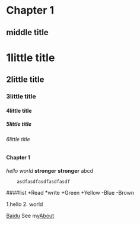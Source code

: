 Chapter 1
=========

middle title
-----------

# 1little title
## 2little title
### 3little title
#### 4little title
##### 5little title
###### 6little title

#### Chapter 1 

*hello world*
**stronger**
__stronger__
        abcd

        asdfasdfasdfasdfasdf


####list
*Read
*write
+Green
+Yellow
-Blue
-Brown

1.hello 
2. world

[Baidu](http:://www.baidu.com)
See my[About](./second.md)
